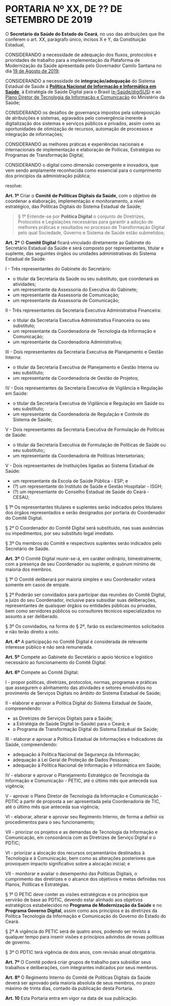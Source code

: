 # PORTARIA Nº XX, DE ?? DE SETEMBRO DE 2019

O **Secretário da Saúde do Estado do Ceará**, no uso das
atribuições que lhe conferem o art. XX, parágrafo único, incisos X e Y, da Constituição Estadual, 

CONSIDERANDO a necessidade de adequação dos fluxos, protocolos e prioridades de trabalho para a implementação da Plataforma de Modernização da Saúde apresentada pelo Governador Camilo Santana no dia [19 de Agosto de 2019](https://www.ceara.gov.br/2019/08/19/governo-do-ceara-vai-investir-r-600-milhoes-extras-na-saude-e-anuncia-pacote-de-acoes-para-o-setor/);

CONSIDERANDO a necessidade de __integração/adequação__ do Sistema Estadual de Saúde à [**Política Nacional de Informação e Informática em Saúde**](https://www.conasems.org.br/wp-content/uploads/2019/02/politica_nacional_infor_informatica_saude_2016.pdf), à Estratégia de Saúde Digital para o Brasil ([e-Saúde/digiSUS](http://www.saude.gov.br/acoes-e-programas/digisus/)) e ao [Plano Diretor de Tecnologia da Informação e Comunicação](http://datasus.saude.gov.br/images/comunicacao/PDTIC24072019FINAL.pdf) do Ministério da Saúde;

CONSIDERANDO os desafios de governança impostos pela sobreposição de atribuições e sistemas, agravados pelo convergência inerente à digitalização dos sistemas e serviços públicos e privados, assim como as oportunidades de otimização de recursos, automação de processos e integração de informações;

CONSIDERANDO as melhores práticas e experiências nacionais e internacionais de implementação e elaboração de Políicas, Estratégias ou Programas de Transformação Digital;

CONSIDERANDO o digital como dimensão convergente e inovadora, que vem sendo amplamente reconhecida como essencial para o cumprimento dos princípios da administração pública;
 
resolve:

**Art. 1º** Criar o **Comitê de Políticas Digitais da Saúde**, com o objetivo de coordenar a elaboração, implementação e monitoramento, a nível estratégico, das Políticas Digitais do Sistema Estadual de Saúde;
> § 1º Entende-se por **Política Digital** o conjunto de Diretrizes, Protocolos e Legislações necessárias para garantir a adoção de melhores práticas e resultados no processo de Transformação Digital pelo qual Sociedade, Governo e Sistema de Saúde estão submetidos;

**Art. 2º** O **Comitê Digital** ficará vinculado diretamente ao Gabinete do Secretário Estadual da Saúde e será composto por representantes, titular e suplente, das seguintes órgãos ou unidades administrativas do Sistema Estadual de Saúde:

I - Três representantes do Gabinete do Secretário:
  - o titular da Secretaria da Saúde ou seu substituto, que coordenará as atividades;
  - um representante da Assessoria do Executiva do Gabinete;
  - um representante da Assessoria de Comunicação; 
  - um representante da Assessoria de Comunicação; 

II - Três representantes da Secretaria Executiva Administrativa Financeira:
  - o titular da Secretaria Executiva Administrativa Financeira ou seu substituto;
  - um representante da Coordenadoria de Tecnologia da Informação e Comunicação;
  - um representante da Coordenadoria Administrativa;

III - Dois representantes da Secretaria Executiva de Planejamento e Gestão Interna:
  - o titular da Secretaria Executiva de Planejamento e Gestão Interna ou seu substituto;
  - um representante da Coordenadoria de Gestão de Projetos;

IV - Dois representantes da Secretaria Executiva de Vigilância e Regulação em Saúde:
  - o titular da Secretaria Executiva de Vigilância e Regulação em Saúde ou seu substituto;
  - um representante da Coordenadoria de Regulação e Controle do Sistema de Saúde;

V - Dois representantes da Secretaria Executiva de Formulação de Políticas de Saúde:
  -  o titular da Secretaria Executiva de Formulação de Políticas de Saúde ou seu substituto;;
  -  um representante da Coordenadoria de Políticas Intersetoriais;

V - Dois representantes de Instituições ligadas ao Sistema Estadual de Saúde:
  -  um representante da Escola de Saúde Pública - ESP; e
  -  (?) um representante do Instituto de Saúde e Gestão Hospitalar - ISGH;
  -  (?) um representante do Conselho Estadual de Saúde do Ceará - CESAU;


§ 1º Os representantes titulares e suplentes serão indicados pelos titulares dos órgãos representados e serão
designados por portaria do Coordenador do Comitê Digital.

§ 2º O Coordenador do Comitê Digital será substituído, nas suas ausências ou impedimentos, por seu substituto legal
imediato.

§ 3º Os membros do Comitê e respectivos suplentes serão indicados pelo Secretário de Saúde.


**Art. 3º** O Comitê Digital reunir-se-á, em caráter ordinário, bimestralmente, com a presença de seu Coordenador ou
suplente, e quórum mínimo de maioria dos membros.

§ 1º O Comitê deliberará por maioria simples e seu Coordenador votará somente em casos de empate.

§ 2º Poderão ser convidados para participar das reuniões do Comitê Digital, a juízo do seu Coordenador, inclusive para
subsidiar suas deliberações, representantes de quaisquer órgãos ou entidades públicas ou privadas, bem como servidores
públicos ou consultores técnicos especializados no assunto a ser deliberado.

§ 3º Os convidados, na forma do § 2º, farão os esclarecimentos solicitados e não terão direito a voto.


**Art. 4º** A participação no Comitê Digital é considerada de relevante interesse público e não será remunerada.

**Art. 5º** Compete ao Gabinete do Secretário o apoio técnico e logístico necessário ao funcionamento do Comitê Digital.

**Art. 6º** Compete ao Comitê Digital:

I - propor políticas, diretrizes, protocolos, normas, programas e práticas que assegurem o alinhamento das atividades e setores envolvidos no provimento de Serviços Digitais no âmbito do Sistema Estadual de Saúde; 

II - elaborar e aprovar a Política Digital do Sistema Estadual de Saúde, compreendendo:
  - as Diretrizes de Serviços Digitais para a Saúde;
  - a Estratégia de Saúde Digital (e-Saúde) para o Ceará; e
  - o Programa de Transformação Digital do Sistema Estadual de Saúde;

III - elaborar e aprovar a Política Estadual de Informações e Indicadores da Saúde, compreendendo:
  - adequação à Política Nacional de Segurança da Informação;
  - adequação à Lei Geral de Proteção de Dados Pessoais;  
  - adequação à Política Nacional de Informação e Informática em Saúde;

IV - elaborar e aprovar o Planejamento Estratégico de Tecnologia da Informação e Comunicação - PETIC, até o
último mês que anteceda sua vigência;

V - aprovar o Plano Diretor de Tecnologia da Informação e Comunicação - PDTIC a partir de proposta a ser
apresentada pela Coordenadoria de TIC, até o último mês que anteceda sua vigência;

VI - elaborar, alterar e aprovar seu Regimento Interno, de forma a definir os procedimentos para o seu
funcionamento;

VII - priorizar os projetos e as demandas de Tecnologia da Informação e Comunicação, em consonância com as Diretrizes de Serviço Digital e o PDTIC;

VI - priorizar a alocação dos recursos orçamentários destinados à Tecnologia e à Comunicação, bem como as alterações posteriores que provoquem impacto significativo sobre a alocação inicial; e

VII - monitorar e avaliar o desempenho das Políticas Digitais, o cumprimento das diretrizes e o alcance dos objetivos e
metas definidas nos Planos, Políticas e Estratégias.

  § 1º O PETIC deve conter as visões estratégicas e os princípios que servirão de base ao PDTIC, devendo estar
alinhado aos objetivos estratégicos estabelecidos no **Programa de Modernização da Saúde** e no **Programa Governo Digital**, assim como aos princípios e às diretrizes da Política Tecnologia da Informação e Comunicação do Governo do Estado do Ceará.

  § 2º A vigência do PETIC será de quatro anos, podendo ser revisto a qualquer tempo para inserir visões e
princípios advindos de novas políticas de governo.

  § 3º O PDTIC terá vigência de dois anos, com revisão anual obrigatória.

**Art. 7º** O Comitê poderá criar grupos de trabalho para subsidiar seus trabalhos e deliberações, com integrantes
indicados por seus membros.

**Art. 8º** O Regimento Interno do Comitê de Políticas Digitais da Saúde deverá ser aprovado pela maioria absoluta de seus membros, no prazo máximo de trinta dias, contado da publicação desta Portaria.

**Art. 10** Esta Portaria entra em vigor na data de sua publicação.

